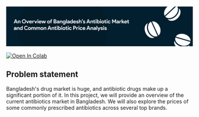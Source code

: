 ![An overview of Bangladesh's antibiotic drug market and common antibiotic price analysis](readme_glossaries/banner.png)

<a target="_blank" href="https://colab.research.google.com/github/HasnatHridoy/BD-antibiotic-drug-market-analysis/blob/main/scraper_files/notebook/Antibiotic_price_scraping_notebook.ipynb">
  <img src="https://colab.research.google.com/assets/colab-badge.svg" alt="Open In Colab"/>
</a>

## Problem statement
Bangladesh's drug market is huge, and antibiotic drugs make up a significant portion of it. In this project, we will provide an overview of the current antibiotics market in Bangladesh. We will also explore the prices of some commonly prescribed antibiotics across several top brands.
